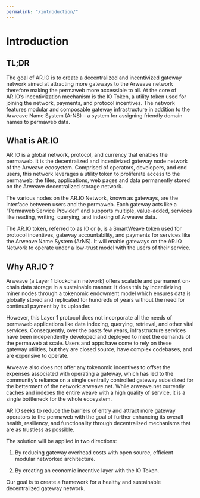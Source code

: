 ```yaml
---
permalink: "/introduction/"
---
```


# Introduction

## TL;DR

The goal of AR.IO is to create a decentralized and incentivized gateway network aimed at attracting more gateways to the Arweave network therefore making the permaweb more accessible to all. At the core of AR.IO’s incentivization mechanism is the IO Token, a utility token used for joining the network, payments, and protocol incentives. The network features modular and composable gateway infrastructure in addition to the Arweave Name System (ArNS) – a system for assigning friendly domain names to permaweb data. 

## What is AR.IO

AR.IO is a global network, protocol, and currency that enables the permaweb. It is the decentralized and incentivized gateway node network of the Arweave ecosystem. Comprised of operators, developers, and end users, this network leverages a utility token to proliferate access to the permaweb: the files, applications, web pages and data permanently stored on the Arweave decentralized storage network.

The various nodes on the AR.IO Network, known as gateways, are the interface between users and the permaweb. Each gateway acts like a “Permaweb Service Provider” and supports multiple, value-added, services like reading, writing, querying, and indexing of Arweave data.

The AR.IO token, referred to as IO or ɸ, is a SmartWeave token used for protocol incentives, gateway accountability, and payments for services like the Arweave Name System (ArNS). It will enable gateways on the AR.IO Network to operate under a low-trust model with the users of their service.

## Why AR.IO ?

Arweave (a Layer 1 blockchain network) offers scalable and permanent on-chain data storage in a sustainable manner. It does this by incentivizing miner nodes through a tokenomic endowment model which ensures data is globally stored and replicated for hundreds of years without the need for continual payment by its uploader.

However, this Layer 1 protocol does not incorporate all the needs of permaweb applications like data indexing, querying, retrieval, and other vital services. Consequently, over the pasts few years, infrastructure services have been independently developed and deployed to meet the demands of the permaweb at scale. Users and apps have come to rely on these gateway utilities, but they are closed source, have complex codebases, and are expensive to operate.

Arweave also does not offer any tokenomic incentives to offset the expenses associated with operating a gateway, which has led to the community’s reliance on a single centrally controlled gateway subsidized for the betterment of the network: arweave.net. While arweave.net currently caches and indexes the entire weave with a high quality of service, it is a single bottleneck for the whole ecosystem.

AR.IO seeks to reduce the barriers of entry and attract more gateway operators to the permaweb with the goal of further enhancing its overall health, resiliency, and functionality through decentralized mechanisms that are as trustless as possible.

The solution will be applied in two directions:

1. By reducing gateway overhead costs with open source, efficient modular networked architecture.

2. By creating an economic incentive layer with the IO Token.

Our goal is to create a framework for a healthy and sustainable decentralized gateway network.
